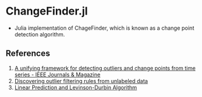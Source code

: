# ChangeFinder.jl
- Julia implementation of ChageFinder, which is known as a change point detection algorithm.

## References
1. [A unifying framework for detecting outliers and change points from time series - IEEE Journals & Magazine](https://ieeexplore.ieee.org/document/1599387/?reload=true)
1. [Discovering outlier filtering rules from unlabeled data](https://dl.acm.org/citation.cfm?id=502570&dl=ACM&coll=DL)
1. [Linear Prediction and Levinson-Durbin Algorithm ](http://www.emptyloop.com/technotes/A%20tutorial%20on%20linear%20prediction%20and%20Levinson-Durbin.pdf)
